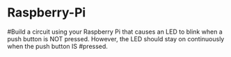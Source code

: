# Raspberry-Pi
#Build a circuit using your Raspberry Pi that causes an LED to blink when a push button is NOT pressed. However, the LED should stay on continuously when the push button IS #pressed. 
